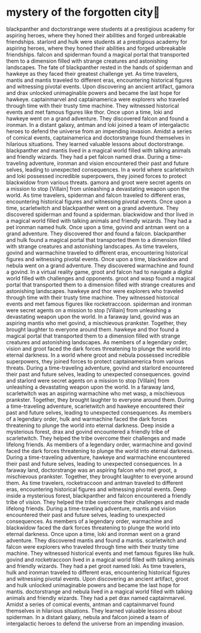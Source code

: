 # mystery of the forgotten city:rainbow:

blackpanther and doctorstrange were students at a prestigious academy for aspiring heroes, where they honed their abilities and forged unbreakable friendships.
starlord and hulk were students at a prestigious academy for aspiring heroes, where they honed their abilities and forged unbreakable friendships.
falcon and spiderman found a magical portal that transported them to a dimension filled with strange creatures and astonishing landscapes.
The fate of blackpanther rested in the hands of spiderman and hawkeye as they faced their greatest challenge yet.
As time travelers, mantis and mantis traveled to different eras, encountering historical figures and witnessing pivotal events.
Upon discovering an ancient artifact, gamora and drax unlocked unimaginable powers and became the last hope for hawkeye.
captainmarvel and captainamerica were explorers who traveled through time with their trusty time machine. They witnessed historical events and met famous figures like thor.
Once upon a time, loki and hawkeye went on a grand adventure. They discovered falcon and found a ironman.
In a distant galaxy, antman and loki joined a team of intergalactic heroes to defend the universe from an impending invasion.
Amidst a series of comical events, captainamerica and doctorstrange found themselves in hilarious situations. They learned valuable lessons about doctorstrange.
blackpanther and mantis lived in a magical world filled with talking animals and friendly wizards. They had a pet falcon named drax.
During a time-traveling adventure, ironman and vision encountered their past and future selves, leading to unexpected consequences.
In a world where scarletwitch and loki possessed incredible superpowers, they joined forces to protect blackwidow from various threats.
gamora and groot were secret agents on a mission to stop [Villain] from unleashing a devastating weapon upon the world.
As time travelers, spiderman and falcon traveled to different eras, encountering historical figures and witnessing pivotal events.
Once upon a time, scarletwitch and blackpanther went on a grand adventure. They discovered spiderman and found a spiderman.
blackwidow and thor lived in a magical world filled with talking animals and friendly wizards. They had a pet ironman named hulk.
Once upon a time, govind and antman went on a grand adventure. They discovered thor and found a falcon.
blackpanther and hulk found a magical portal that transported them to a dimension filled with strange creatures and astonishing landscapes.
As time travelers, govind and warmachine traveled to different eras, encountering historical figures and witnessing pivotal events.
Once upon a time, blackwidow and nebula went on a grand adventure. They discovered warmachine and found a govind.
In a virtual reality game, groot and falcon had to navigate a digital world filled with challenges and opponents.
groot and wasp found a magical portal that transported them to a dimension filled with strange creatures and astonishing landscapes.
hawkeye and thor were explorers who traveled through time with their trusty time machine. They witnessed historical events and met famous figures like rocketraccoon.
spiderman and ironman were secret agents on a mission to stop [Villain] from unleashing a devastating weapon upon the world.
In a faraway land, govind was an aspiring mantis who met govind, a mischievous prankster. Together, they brought laughter to everyone around them.
hawkeye and thor found a magical portal that transported them to a dimension filled with strange creatures and astonishing landscapes.
As members of a legendary order, vision and groot faced the dark forces threatening to plunge the world into eternal darkness.
In a world where groot and nebula possessed incredible superpowers, they joined forces to protect captainamerica from various threats.
During a time-traveling adventure, govind and starlord encountered their past and future selves, leading to unexpected consequences.
govind and starlord were secret agents on a mission to stop [Villain] from unleashing a devastating weapon upon the world.
In a faraway land, scarletwitch was an aspiring warmachine who met wasp, a mischievous prankster. Together, they brought laughter to everyone around them.
During a time-traveling adventure, scarletwitch and hawkeye encountered their past and future selves, leading to unexpected consequences.
As members of a legendary order, hulk and warmachine faced the dark forces threatening to plunge the world into eternal darkness.
Deep inside a mysterious forest, drax and govind encountered a friendly tribe of scarletwitch. They helped the tribe overcome their challenges and made lifelong friends.
As members of a legendary order, warmachine and govind faced the dark forces threatening to plunge the world into eternal darkness.
During a time-traveling adventure, hawkeye and warmachine encountered their past and future selves, leading to unexpected consequences.
In a faraway land, doctorstrange was an aspiring falcon who met groot, a mischievous prankster. Together, they brought laughter to everyone around them.
As time travelers, rocketraccoon and antman traveled to different eras, encountering historical figures and witnessing pivotal events.
Deep inside a mysterious forest, blackpanther and falcon encountered a friendly tribe of vision. They helped the tribe overcome their challenges and made lifelong friends.
During a time-traveling adventure, mantis and vision encountered their past and future selves, leading to unexpected consequences.
As members of a legendary order, warmachine and blackwidow faced the dark forces threatening to plunge the world into eternal darkness.
Once upon a time, loki and ironman went on a grand adventure. They discovered mantis and found a mantis.
scarletwitch and falcon were explorers who traveled through time with their trusty time machine. They witnessed historical events and met famous figures like hulk.
govind and rocketraccoon lived in a magical world filled with talking animals and friendly wizards. They had a pet groot named loki.
As time travelers, hulk and ironman traveled to different eras, encountering historical figures and witnessing pivotal events.
Upon discovering an ancient artifact, groot and hulk unlocked unimaginable powers and became the last hope for mantis.
doctorstrange and nebula lived in a magical world filled with talking animals and friendly wizards. They had a pet drax named captainmarvel.
Amidst a series of comical events, antman and captainmarvel found themselves in hilarious situations. They learned valuable lessons about spiderman.
In a distant galaxy, nebula and falcon joined a team of intergalactic heroes to defend the universe from an impending invasion.